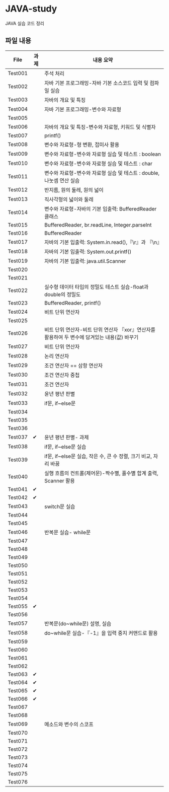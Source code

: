 # JAVA-study
JAVA 실습 코드 정리
## 파일 내용 

| File | 과제 | 내용 요약 |
| ------ | -- |----------- |
| Test001 |    | 주석 처리 |
| Test002 |    | 자바 기본 프로그래밍-자바 기본 소스코드 입력 및 컴파일 실습 |
| Test003 |    | 자바의 개요 및 특징 |
| Test004 |    | 자바 기본 프로그래밍-변수와 자료형 |
| Test005 |    | |
| Test006 |    | 자바의 개요 및 특징-변수와 자료형, 키워드 및 식별자 |
| Test007 |    | printf() |
| Test008 |    | 변수와 자료형-형 변환, 접미사 활용 |
| Test009 |    | 변수와 자료형-변수와 자료형 실습 및 테스트 : boolean |
| Test010 |    | 변수와 자료형-변수와 자료형 실습 및 테스트 : char |
| Test011 |    | 변수와 자료형-변수와 자료형 실습 및 테스트 : double, 나눗셈 연산 실습 |
| Test012 |    | 반지름, 원의 둘레, 원의 넓이 |
| Test013 |    | 직사각형의 넓이와 둘레 |
| Test014 |    | 변수와 자료형-자바의 기본 입출력: BufferedReader 클래스 |
| Test015 |    | BufferedReader, br.readLine, Integer.parseInt  |
| Test016 |    | BufferedReader |
| Test017 |    | 자바의 기본 입출력: System.in.read(),『\r』과 『\n』|
| Test018 |    | 자바의 기본 입출력: System.out.printf() |
| Test019 |    | 자바의 기본 입출력: java.util.Scanner |
| Test020 |    | |
| Test021 |    | |
| Test022 |    | 실수형 데이터 타입의 정밀도 테스트 실습-float과 double의 정밀도 |
| Test023 |    | BufferedReader, printf() |
| Test024 |    | 비트 단위 연산자 |
| Test025 |    | |
| Test026 |    | 비트 단위 연산자-비트 단위 연산자 『xor』연산자를 활용하여 두 변수에 담겨있는 내용(값) 바꾸기 |
| Test027 |    | 비트 단위 연산자 |
| Test028 |    | 논리 연산자 |
| Test029 |    | 조건 연산자 == 삼항 연산자 |
| Test030 |    | 조건 연산자 중첩 |
| Test031 |    | 조건 연산자 |
| Test032 |    | 윤년 평년 판별 |
| Test033 |    | if문, if~else문 |
| Test034 |    |    |
| Test035 |    |    |
| Test036 |    |    |
| Test037 | ✔ | 윤년 평년 판별- 과제 |
| Test038 |    | if문, if~else문 실습 |
| Test039 |    | if문, if~else문 실습, 작은 수, 큰 수 정렬, 크기 비교, 자리 바꿈 |
| Test040 |    | 실행 흐름의 컨트롤(제어문)-짝수별, 홀수별 합계 출력, Scanner 활용 |
| Test041 | ✔ |    |
| Test042 | ✔ |    |
| Test043 |    | switch문 실습 |
| Test044 |    |    |
| Test045 |    |    |
| Test046 |    | 반복문 실습- while문 |
| Test047 |    |    |
| Test048 |    |    |
| Test049 |    |    |
| Test050 |    |    |
| Test051 |    |    |
| Test052 |    |    |
| Test053 |    |    |
| Test054 |    |    |
| Test055 | ✔ |    |
| Test056 |    |    |
| Test057 |    | 반복문(do~while문) 설명, 실습 |
| Test058 |    | do~while문 실습-『-1』을 입력 중지 커맨드로 활용 |
| Test059 |    |    |
| Test060 |    |    |
| Test061 |    |    |
| Test062 |    |    |
| Test063 | ✔ |    |
| Test064 | ✔ |    |
| Test065 | ✔ |    |
| Test066 | ✔ |    |
| Test067 |    |    |
| Test068 |    |    |
| Test069 |    | 메소드와 변수의 스코프 |
| Test070 |    |    |
| Test071 |    |    |
| Test072 |    |    |
| Test073 |    |    |
| Test074 |    |    |
| Test075 |    |    |
| Test076 |    |    |
